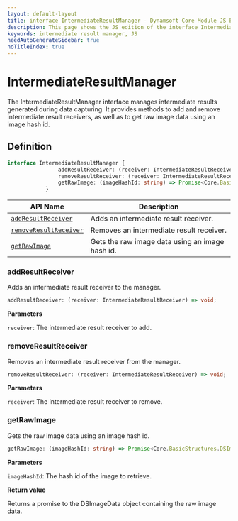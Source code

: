 ```yaml
---
layout: default-layout
title: interface IntermediateResultManager - Dynamsoft Core Module JS Edition API Reference
description: This page shows the JS edition of the interface IntermediateResultManager in Dynamsoft Core Module.
keywords: intermediate result manager, JS
needAutoGenerateSidebar: true
noTitleIndex: true
---
```


# IntermediateResultManager

The IntermediateResultManager interface manages intermediate results generated during data capturing. It provides methods to add and remove intermediate result receivers, as well as to get raw image data using an image hash id.

## Definition

```typescript
interface IntermediateResultManager {
                addResultReceiver: (receiver: IntermediateResultReceiver) => void;
                removeResultReceiver: (receiver: IntermediateResultReceiver) => void;
                getRawImage: (imageHashId: string) => Promise<Core.BasicStructures.DSImageData>;
            }
```


| API Name | Description |
|--------|-------------|
| [`addResultReceiver`](#addresultreceiver) | Adds an intermediate result receiver.|
| [`removeResultReceiver`](#removeresultreceiver) | Removes an intermediate result receiver. |
| [`getRawImage`](#getrawimage) | Gets the raw image data using an image hash id. |

### addResultReceiver

Adds an intermediate result receiver to the manager.

```typescript
addResultReceiver: (receiver: IntermediateResultReceiver) => void;
```

**Parameters**

`receiver`: The intermediate result receiver to add.

### removeResultReceiver

Removes an intermediate result receiver from the manager.

```typescript
removeResultReceiver: (receiver: IntermediateResultReceiver) => void;
```

**Parameters**

`receiver`: The intermediate result receiver to remove.

### getRawImage

Gets the raw image data using an image hash id.

```typescript
getRawImage: (imageHashId: string) => Promise<Core.BasicStructures.DSImageData>;
```

**Parameters**

`imageHashId`: The hash id of the image to retrieve.

**Return value**

Returns a promise to the DSImageData object containing the raw image data.
